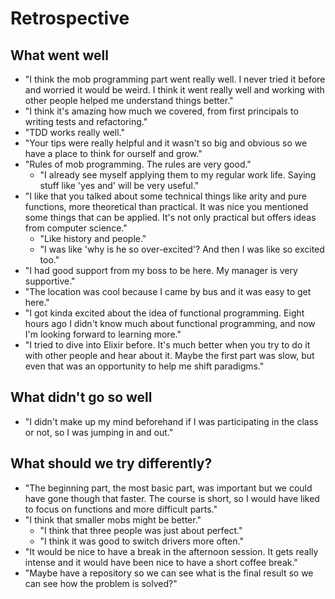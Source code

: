 # Retrospective

## What went well

* "I think the mob programming part went really well. I never tried it before and worried it would be weird. I think it went really well and working with other people helped me understand things better."
* "I think it's amazing how much we covered, from first principals to writing tests and refactoring."
* "TDD works really well."
* "Your tips were really helpful and it wasn't so big and obvious so we have a place to think for ourself and grow."
* "Rules of mob programming. The rules are very good."
    * "I already see myself applying them to my regular work life. Saying stuff like 'yes and' will be very useful."
* "I like that you talked about some technical things like arity and pure functions, more theoretical than practical. It was nice you mentioned some things that can be applied. It's not only practical but offers ideas from computer science."
    * "Like history and people."
    * "I was like 'why is he so over-excited'? And then I was like so excited too."
* "I had good support from my boss to be here. My manager is very supportive."
* "The location was cool because I came by bus and it was easy to get here."
* "I got kinda excited about the idea of functional programming. Eight hours ago I didn't know much about functional programming, and now I'm looking forward to learning more."
* "I tried to dive into Elixir before. It's much better when you try to do it with other people and hear about it. Maybe the first part was slow, but even that was an opportunity to help me shift paradigms."

## What didn't go so well

* "I didn't make up my mind beforehand if I was participating in the class or not, so I was jumping in and out."

## What should we try differently?

* "The beginning part, the most basic part, was important but we could have gone though that faster. The course is short, so I would have liked to focus on functions and more difficult parts."
* "I think that smaller mobs might be better."
    * "I think that three people was just about perfect."
    * "I think it was good to switch drivers more often."
* "It would be nice to have a break in the afternoon session. It gets really intense and it would have been nice to have a short coffee break."
* "Maybe have a repository so we can see what is the final result so we can see how the problem is solved?"